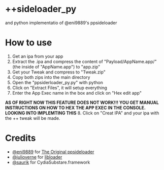 # ++sideloader_py
and python implementatio of @eni9889's ppsideloader

# How to use
1. Get an ipa from your app
2. Extract the .ipa and compress the content of "Payload/AppName.app/" (the inside of "AppName.app") to "app.zip"
3. Get your Tweak and compress to "Tweak.zip"
4. Copy both zips into the main directory
5. Open the "ppsiderloader_py.py" with python
6. Click on "Extract Files", it will setup everything
7. Enter the App Exec name in the box and click on "Hex edit app"<br>

**AS OF RIGHT NOW THIS FEATURE DOES NOT WORK!!! YOU GET MANUAL INSTRUCTIONS ON HOW TO HEX THE APP EXEC IN THE CONSOLE. LOOKING INTO IMPLEMTING THIS**
8. Click on "Creat IPA" and your ipa with the ++ tweak will be made.

# Credits
- <a href="https://github.com/eni9889">@eni9889</a> for <a href="https://github.com/eni9889/ppsideloader">The Original ppsideloader</a>
- <a href="https://github.com/julioverne/">@julioverne</a> for <a href="https://github.com/julioverne/libloader-sideloader">libloader</a>
- <a href="https://github.com/saurik/">@saurik</a> for CydiaSubstare.framework
